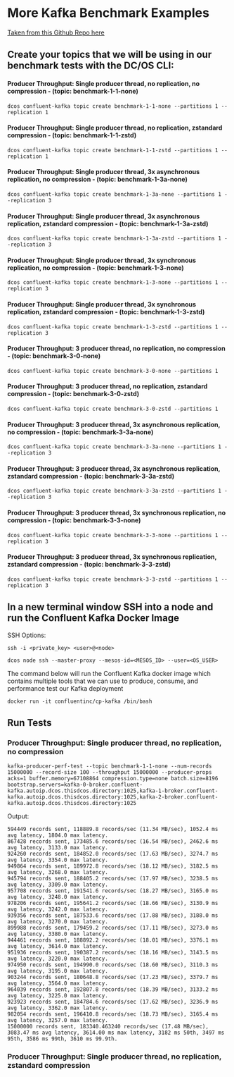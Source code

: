 # More Kafka Benchmark Examples
[Taken from this Github Repo here](https://gist.github.com/dongjinleekr/d24e3d0c7f92ac0f80c87218f1f5a02b)


## Create your topics that we will be using in our benchmark tests with the DC/OS CLI:

#### Producer Throughput: Single producer thread, no replication, no compression - (topic: benchmark-1-1-none)
```
dcos confluent-kafka topic create benchmark-1-1-none --partitions 1 --replication 1
```

#### Producer Throughput: Single producer thread, no replication, zstandard compression - (topic: benchmark-1-1-zstd)
```
dcos confluent-kafka topic create benchmark-1-1-zstd --partitions 1 --replication 1
```

#### Producer Throughput: Single producer thread, 3x asynchronous replication, no compression - (topic: benchmark-1-3a-none)
```
dcos confluent-kafka topic create benchmark-1-3a-none --partitions 1 --replication 3
```

#### Producer Throughput: Single producer thread, 3x asynchronous replication, zstandard compression - (topic: benchmark-1-3a-zstd)
```
dcos confluent-kafka topic create benchmark-1-3a-zstd --partitions 1 --replication 3
```

#### Producer Throughput: Single producer thread, 3x synchronous replication, no compression - (topic: benchmark-1-3-none)
```
dcos confluent-kafka topic create benchmark-1-3-none --partitions 1 --replication 3
```

#### Producer Throughput: Single producer thread, 3x synchronous replication, zstandard compression - (topic: benchmark-1-3-zstd)
```
dcos confluent-kafka topic create benchmark-1-3-zstd --partitions 1 --replication 3
```

#### Producer Throughput: 3 producer thread, no replication, no compression - (topic: benchmark-3-0-none)
```
dcos confluent-kafka topic create benchmark-3-0-none --partitions 1
```

#### Producer Throughput: 3 producer thread, no replication, zstandard compression - (topic: benchmark-3-0-zstd)
```
dcos confluent-kafka topic create benchmark-3-0-zstd --partitions 1
```

#### Producer Throughput: 3 producer thread, 3x asynchronous replication, no compression - (topic: benchmark-3-3a-none)
```
dcos confluent-kafka topic create benchmark-3-3a-none --partitions 1 --replication 3
```

#### Producer Throughput: 3 producer thread, 3x asynchronous replication, zstandard compression - (topic: benchmark-3-3a-zstd)
```
dcos confluent-kafka topic create benchmark-3-3a-zstd --partitions 1 --replication 3
```

#### Producer Throughput: 3 producer thread, 3x synchronous replication, no compression - (topic: benchmark-3-3-none)
```
dcos confluent-kafka topic create benchmark-3-3-none --partitions 1 --replication 3
```

#### Producer Throughput: 3 producer thread, 3x synchronous replication, zstandard compression - (topic: benchmark-3-3-zstd)
```
dcos confluent-kafka topic create benchmark-3-3-zstd --partitions 1 --replication 3
```

## In a new terminal window SSH into a node and run the Confluent Kafka Docker Image

SSH Options:
```
ssh -i <private_key> <user>@<node>

dcos node ssh --master-proxy --mesos-id=<MESOS_ID> --user=<OS_USER>
```

The command below will run the Confluent Kafka docker image which contains multiple tools that we can use to produce, consume, and performance test our Kafka deployment
```
docker run -it confluentinc/cp-kafka /bin/bash
```

## Run Tests

### Producer Throughput: Single producer thread, no replication, no compression
```
kafka-producer-perf-test --topic benchmark-1-1-none --num-records 15000000 --record-size 100 --throughput 15000000 --producer-props acks=1 buffer.memory=67108864 compression.type=none batch.size=8196 bootstrap.servers=kafka-0-broker.confluent-kafka.autoip.dcos.thisdcos.directory:1025,kafka-1-broker.confluent-kafka.autoip.dcos.thisdcos.directory:1025,kafka-2-broker.confluent-kafka.autoip.dcos.thisdcos.directory:1025
```

Output:
```
594449 records sent, 118889.8 records/sec (11.34 MB/sec), 1052.4 ms avg latency, 1804.0 max latency.
867428 records sent, 173485.6 records/sec (16.54 MB/sec), 2462.6 ms avg latency, 3133.0 max latency.
924260 records sent, 184852.0 records/sec (17.63 MB/sec), 3274.7 ms avg latency, 3354.0 max latency.
949864 records sent, 189972.8 records/sec (18.12 MB/sec), 3182.5 ms avg latency, 3268.0 max latency.
945794 records sent, 188405.2 records/sec (17.97 MB/sec), 3238.5 ms avg latency, 3309.0 max latency.
957708 records sent, 191541.6 records/sec (18.27 MB/sec), 3165.0 ms avg latency, 3248.0 max latency.
978206 records sent, 195641.2 records/sec (18.66 MB/sec), 3130.9 ms avg latency, 3242.0 max latency.
939356 records sent, 187533.6 records/sec (17.88 MB/sec), 3188.0 ms avg latency, 3270.0 max latency.
899988 records sent, 179459.2 records/sec (17.11 MB/sec), 3273.0 ms avg latency, 3380.0 max latency.
944461 records sent, 188892.2 records/sec (18.01 MB/sec), 3376.1 ms avg latency, 3614.0 max latency.
951936 records sent, 190387.2 records/sec (18.16 MB/sec), 3143.5 ms avg latency, 3220.0 max latency.
974950 records sent, 194990.0 records/sec (18.60 MB/sec), 3110.3 ms avg latency, 3195.0 max latency.
903244 records sent, 180648.8 records/sec (17.23 MB/sec), 3379.7 ms avg latency, 3564.0 max latency.
964039 records sent, 192807.8 records/sec (18.39 MB/sec), 3133.2 ms avg latency, 3225.0 max latency.
923923 records sent, 184784.6 records/sec (17.62 MB/sec), 3236.9 ms avg latency, 3362.0 max latency.
982054 records sent, 196410.8 records/sec (18.73 MB/sec), 3165.4 ms avg latency, 3257.0 max latency.
15000000 records sent, 183340.463240 records/sec (17.48 MB/sec), 3083.47 ms avg latency, 3614.00 ms max latency, 3182 ms 50th, 3497 ms 95th, 3586 ms 99th, 3610 ms 99.9th.
```

### Producer Throughput: Single producer thread, no replication, zstandard compression
```
